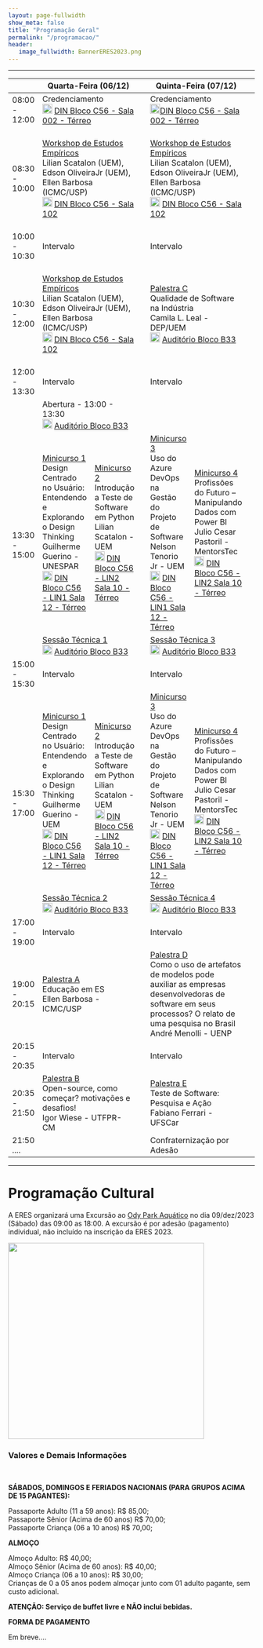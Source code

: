```yaml
---
layout: page-fullwidth
show_meta: false
title: "Programação Geral"
permalink: "/programacao/"
header:
   image_fullwidth: BannerERES2023.png
---
```

<hr>


<table>
<thead>
  <tr>
    <th></th>
    <th colspan="2">Quarta-Feira (06/12)</th>
    <th></th>
    <th colspan="2">Quinta-Feira (07/12)</th>
    <th></th>
    <th colspan="2">Sexta-Feira (08/12)</th>
  </tr>
</thead>
<tbody>
  <tr>
    <td>08:00 - 12:00</td>
    <td colspan="2">Credenciamento <br> <img src="https://eres-sbc-br.github.io/eres2023/images/pin.png" width="20"> <a href="https://goo.gl/maps/pwyfjqmMnxpAo2uz7">DIN Bloco C56 - Sala 002 - Térreo</a></td>
    <td></td>
    <td colspan="2">Credenciamento <br>	<img src="https://eres-sbc-br.github.io/eres2023/images/pin.png" width="20"><a href="https://goo.gl/maps/pwyfjqmMnxpAo2uz7">DIN Bloco C56 - Sala 002 - Térreo</a></td>
    <td></td>
    <td colspan="2">Credenciamento <br> <img src="https://eres-sbc-br.github.io/eres2023/images/pin.png" width="20"><a href="https://goo.gl/maps/pwyfjqmMnxpAo2uz7">DIN Bloco C56 - Sala 002 - Térreo</a></td>
  </tr>
  <tr>
    <td>08:30 - 10:00</td>
    <td colspan="2"><a href="https://eres-sbc-br.github.io/eres2023/workshop">Workshop de Estudos Empíricos</a> 	<br>Lilian Scatalon (UEM), Edson OliveiraJr (UEM), Ellen Barbosa (ICMC/USP) 	<br> 	<img src="https://eres-sbc-br.github.io/eres2023/images/pin.png" width="20"> <a href="https://goo.gl/maps/pwyfjqmMnxpAo2uz7">DIN Bloco C56 - Sala 102</a></td>
    <td></td>
    <td colspan="2"><a href="https://eres-sbc-br.github.io/eres2023/workshop">Workshop de Estudos Empíricos</a> 	<br>Lilian Scatalon (UEM), Edson OliveiraJr (UEM), Ellen Barbosa (ICMC/USP) 	<br> 	<img src="https://eres-sbc-br.github.io/eres2023/images/pin.png" width="20"> <a href="https://goo.gl/maps/pwyfjqmMnxpAo2uz7">DIN Bloco C56 - Sala 102</a> 	</td>
    <td></td>
    <td colspan="2"><a href="https://eres-sbc-br.github.io/eres2023/minicursos#minicurso_5">Minicurso 5</a><br>Inclusão de Aspectos de Transparência de Dados Pessoais em Projetos de Software<br>Marcelo Morandini (EACH-USP) / Thiago Adriano Coleti (UENP) <br> 	<img src="https://eres-sbc-br.github.io/eres2023/images/pin.png" width="20"> <a href="https://goo.gl/maps/pwyfjqmMnxpAo2uz7">DIN Bloco C56 - LIN1 Sala 12 - Térreo</a></td>
  </tr>
  <tr>
    <td>10:00 - 10:30</td>
    <td colspan="2">Intervalo</td>
    <td></td>
    <td colspan="2">Intervalo</td>
    <td></td>
    <td colspan="2">Intervalo</td>
  </tr>
  <tr>
    <td>10:30 - 12:00</td>
    <td colspan="2"><a href="https://eres-sbc-br.github.io/eres2023/workshop">Workshop de Estudos Empíricos</a> 	<br>Lilian Scatalon (UEM), Edson OliveiraJr (UEM), Ellen Barbosa (ICMC/USP) 	<br> 	<img src="https://eres-sbc-br.github.io/eres2023/images/pin.png" width="20"> <a href="https://goo.gl/maps/pwyfjqmMnxpAo2uz7">DIN Bloco C56 - Sala 102</a> 	</td>
    <td></td>
    <td colspan="2"><a href="https://eres-sbc-br.github.io/eres2023/palestras#palestra_c">Palestra C</a><br>Qualidade de Software na Indústria<br>Camila L. Leal - DEP/UEM 	<br> 	<img src="https://eres-sbc-br.github.io/eres2023/images/pin.png" width="20"> <a href="https://goo.gl/maps/J8tojLEbD75j1Fz5A">Auditório Bloco B33</a> 	</td>
    <td></td>
    <td colspan="2"><a href="https://eres-sbc-br.github.io/eres2023/minicursos#minicurso_5">Minicurso 5</a><br>Inclusão de Aspectos de Transparência de Dados Pessoais em Projetos de Software<br>Marcelo Morandini (EACH-USP) / Thiago Adriano Coleti (UENP) <br> 	<img src="https://eres-sbc-br.github.io/eres2023/images/pin.png" width="20"> <a href="https://goo.gl/maps/pwyfjqmMnxpAo2uz7">DIN Bloco C56 - LIN1 Sala 12 - Térreo</a></td>
  </tr>
  <tr>
    <td>12:00 - 13:30</td>
    <td colspan="2">Intervalo</td>
    <td></td>
    <td colspan="2">Intervalo</td>
    <td></td>
    <td colspan="2">Intervalo</td>
  </tr>
  <tr>
    <td></td>
    <td colspan="2">Abertura - 13:00 - 13:30
	<br> <img src="https://eres-sbc-br.github.io/eres2023/images/pin.png" width="20"> <a href="https://goo.gl/maps/J8tojLEbD75j1Fz5A">Auditório Bloco B33</a></td>
    <td></td>
    <td colspan="2"></td>
    <td></td>
    <td colspan="2"></td>
  </tr>
  <tr>
    <td rowspan="2">13:30 - 15:00</td>
    <td><a href="https://eres-sbc-br.github.io/eres2023/minicursos#minicurso_1">Minicurso 1</a><br>Design Centrado no Usuário: Entendendo e Explorando o Design Thinking<br>Guilherme Guerino - UNESPAR
	<br> <img src="https://eres-sbc-br.github.io/eres2023/images/pin.png" width="20"> <a href="https://goo.gl/maps/pwyfjqmMnxpAo2uz7">DIN Bloco C56 - LIN1 Sala 12 - Térreo</a></td>
    <td><a href="https://eres-sbc-br.github.io/eres2023/minicursos#minicurso_2">Minicurso 2</a><br>Introdução a Teste de Software em Python<br>Lilian Scatalon - UEM
	<br> <img src="https://eres-sbc-br.github.io/eres2023/images/pin.png" width="20"> <a href="https://goo.gl/maps/pwyfjqmMnxpAo2uz7">DIN Bloco C56 - LIN2 Sala 10 - Térreo</a></td>
    <td></td>
    <td><a href="https://eres-sbc-br.github.io/eres2023/minicursos#minicurso_3">Minicurso 3</a><br>Uso do Azure DevOps na Gestão do Projeto de Software<br>Nelson Tenorio Jr - UEM
	<br> <img src="https://eres-sbc-br.github.io/eres2023/images/pin.png" width="20"> <a href="https://goo.gl/maps/pwyfjqmMnxpAo2uz7">DIN Bloco C56 - LIN1 Sala 12 - Térreo</a></td>
    <td><a href="https://eres-sbc-br.github.io/eres2023/minicursos#minicurso_4">Minicurso 4</a><br>Profissões do Futuro – Manipulando Dados com Power BI<br>Julio Cesar Pastoril - MentorsTec
	<br> <img src="https://eres-sbc-br.github.io/eres2023/images/pin.png" width="20"> <a href="https://goo.gl/maps/pwyfjqmMnxpAo2uz7">DIN Bloco C56 - LIN2 Sala 10 - Térreo</a></td>
    <td></td>
    <td><a href="https://eres-sbc-br.github.io/eres2023/minicursos#minicurso_6">Minicurso 6</a><br>Identificação de Testes Instáveis<br>Marco A. Graciotto Silva /  Rafael Rampim Soratto - UTFPR-CM
	<br> <img src="https://eres-sbc-br.github.io/eres2023/images/pin.png" width="20"> <a href="https://goo.gl/maps/pwyfjqmMnxpAo2uz7">DIN Bloco C56 - LIN1 Sala 12 - Térreo</a></td>
    <td><a href="https://eres-sbc-br.github.io/eres2023/minicursos#minicurso_7">Minicurso 7</a><br></td>
  </tr>
  <tr>
    <td colspan="2"><a href="https://eres-sbc-br.github.io/eres2023/sessoes#sessao_1">Sessão Técnica 1</a>
	<br> <img src="https://eres-sbc-br.github.io/eres2023/images/pin.png" width="20"> <a href="https://goo.gl/maps/J8tojLEbD75j1Fz5A">Auditório Bloco B33</a></td>
    <td></td>
    <td colspan="2"><a href="https://eres-sbc-br.github.io/eres2023/sessoes#sessao_3">Sessão Técnica 3</a>
	<br> <img src="https://eres-sbc-br.github.io/eres2023/images/pin.png" width="20"> <a href="https://goo.gl/maps/J8tojLEbD75j1Fz5A">Auditório Bloco B33</a></td>
    <td></td>
    <td colspan="2"><a href="https://eres-sbc-br.github.io/eres2023/sessoes#sessao_5">Sessão Técnica 5</a>
	<br> <img src="https://eres-sbc-br.github.io/eres2023/images/pin.png" width="20"> <a href="https://goo.gl/maps/J8tojLEbD75j1Fz5A">Auditório Bloco B33</a></td>
  </tr>
  <tr>
    <td>15:00 - 15:30</td>
    <td>Intervalo</td>
    <td></td>
    <td></td>
    <td>Intervalo</td>
    <td></td>
    <td></td>
    <td>Intervalo</td>
    <td></td>
  </tr>
  <tr>
    <td rowspan="2">15:30 - 17:00</td>
    <td><a href="https://eres-sbc-br.github.io/eres2023/minicursos#minicurso_1">Minicurso 1</a><br>Design Centrado no Usuário: Entendendo e Explorando o Design Thinking<br>Guilherme Guerino - UEM
	<br> <img src="https://eres-sbc-br.github.io/eres2023/images/pin.png" width="20"> <a href="https://goo.gl/maps/pwyfjqmMnxpAo2uz7">DIN Bloco C56 - LIN1 Sala 12 - Térreo</a></td>
    <td><a href="https://eres-sbc-br.github.io/eres2023/minicursos#minicurso_2">Minicurso 2</a><br>Introdução a Teste de Software em Python<br>Lilian Scatalon - UEM<br> <img src="https://eres-sbc-br.github.io/eres2023/images/pin.png" width="20"> <a href="https://goo.gl/maps/pwyfjqmMnxpAo2uz7">DIN Bloco C56 - LIN2 Sala 10 - Térreo</a></td>
    <td></td>
    <td><a href="https://eres-sbc-br.github.io/eres2023/minicursos#minicurso_3">Minicurso 3</a><br>Uso do Azure DevOps na Gestão do Projeto de Software<br>Nelson Tenorio Jr - UEM<br> <img src="https://eres-sbc-br.github.io/eres2023/images/pin.png" width="20"> <a href="https://goo.gl/maps/pwyfjqmMnxpAo2uz7">DIN Bloco C56 - LIN1 Sala 12 - Térreo</a></td>
    <td><a href="https://eres-sbc-br.github.io/eres2023/minicursos#minicurso_4">Minicurso 4</a><br>Profissões do Futuro – Manipulando Dados com Power BI<br>Julio Cesar Pastoril - MentorsTec<br> <img src="https://eres-sbc-br.github.io/eres2023/images/pin.png" width="20"> <a href="https://goo.gl/maps/pwyfjqmMnxpAo2uz7">DIN Bloco C56 - LIN2 Sala 10 - Térreo</a></td>
    <td></td>
    <td><a href="https://eres-sbc-br.github.io/eres2023/minicursos#minicurso_6">Minicurso 6</a><br>Identificação de Testes Instáveis<br>Marco A. Graciotto Silva /  Rafael Rampim Soratto - UTFPR-CM<br> <img src="https://eres-sbc-br.github.io/eres2023/images/pin.png" width="20"> <a href="https://goo.gl/maps/pwyfjqmMnxpAo2uz7">DIN Bloco C56 - LIN1 Sala 12 - Térreo</a></td>
    <td><a href="https://eres-sbc-br.github.io/eres2023/minicursos#minicurso_7">Minicurso 7</a><br></td>
  </tr>
  <tr>
    <td colspan="2"><a href="https://eres-sbc-br.github.io/eres2023/sessoes#sessao_2">Sessão Técnica 2</a>
	<br> <img src="https://eres-sbc-br.github.io/eres2023/images/pin.png" width="20"> <a href="https://goo.gl/maps/J8tojLEbD75j1Fz5A">Auditório Bloco B33</a></td>
    <td></td>
    <td colspan="2"><a href="https://eres-sbc-br.github.io/eres2023/sessoes#sessao_4">Sessão Técnica 4</a>
	<br> <img src="https://eres-sbc-br.github.io/eres2023/images/pin.png" width="20"> <a href="https://goo.gl/maps/J8tojLEbD75j1Fz5A">Auditório Bloco B33</a></td>
    <td></td>
    <td colspan="2"><a href="https://eres-sbc-br.github.io/eres2023/sessoes#sessao_6">Sessão Técnica 6</a>
	<br> <img src="https://eres-sbc-br.github.io/eres2023/images/pin.png" width="20"> <a href="https://goo.gl/maps/J8tojLEbD75j1Fz5A">Auditório Bloco B33</a></td>
  </tr>
  <tr>
    <td>17:00 - 19:00</td>
    <td colspan="2">Intervalo</td>
    <td></td>
    <td colspan="2">Intervalo</td>
    <td></td>
    <td colspan="2">Intervalo</td>
  </tr>
  <tr>
    <td>19:00 - 20:15</td>
    <td colspan="2"><a href="https://eres-sbc-br.github.io/eres2023/palestras#palestra_a">Palestra A</a><br>Educação em ES<br>Ellen Barbosa - ICMC/USP</td>
    <td></td>
    <td colspan="2"><a href="https://eres-sbc-br.github.io/eres2023/palestras#palestra_d">Palestra D</a><br>Como o uso de artefatos de modelos pode auxiliar as empresas desenvolvedoras de software em seus processos? O relato de uma pesquisa no Brasil<br>André Menolli - UENP</td>
    <td></td>
    <td colspan="2"><a href="https://eres-sbc-br.github.io/eres2023/palestras#palestra_f">Palestra F</a><br>O Uso de Técnicas de Especificação de Requisitos na Indústria<br>Edna Dias Canedo - UnB</td>
  </tr>
  <tr>
    <td>20:15 - 20:35</td>
    <td colspan="2">Intervalo</td>
    <td></td>
    <td colspan="2">Intervalo</td>
    <td></td>
    <td colspan="2">Intervalo</td>
  </tr>
  <tr>
    <td>20:35 - 21:50</td>
    <td colspan="2"><a href="https://eres-sbc-br.github.io/eres2023/palestras#palestra_b">Palestra B</a><br>Open-source, como começar? motivações e desafios!<br>Igor Wiese - UTFPR-CM</td>
    <td></td>
    <td colspan="2"><a href="https://eres-sbc-br.github.io/eres2023/palestras#palestra_e">Palestra E</a><br>Teste de Software: Pesquisa e Ação<br>Fabiano Ferrari - UFSCar</td>
    <td></td>
    <td colspan="2"><a href="https://eres-sbc-br.github.io/eres2023/palestras#palestra_g">Palestra G</a><br>Desenvolvimento e Certificação de Software Aeronáutico<br>Catarina Xavier - Embraer</td>
  </tr>
  <tr>
    <td>21:50 ....</td>
    <td></td>
    <td></td>
    <td></td>
    <td colspan="2">Confraternização por Adesão</td>
    <td></td>
    <td colspan="2">Encerramento e Premiações</td>
  </tr>
</tbody>
</table>

<hr>

<h1>Programação Cultural</h1>

<p>A ERES organizará uma Excursão ao <a href="https://odypark.com.br/" target="_blank">Ody Park Aquático</a> no dia 09/dez/2023 (Sábado) das 09:00 as 18:00. A excursão é por adesão (pagamento) individual, não incluído na inscrição da ERES 2023.</p> 


<img src="https://eres-sbc-br.github.io/eres2023/images/ody.png" alt="" style="height: 400px"><br>

<h3>Valores e Demais Informações</h3>

<br>

<strong>SÁBADOS, DOMINGOS E FERIADOS NACIONAIS (PARA GRUPOS ACIMA DE 15 PAGANTES):</strong>

Passaporte Adulto (11 a 59 anos): R$ 85,00;<br>
Passaporte Sênior (Acima de 60 anos) R$ 70,00;<br>
Passaporte Criança (06 a 10 anos) R$ 70,00;<br>

<strong>ALMOÇO</strong>

Almoço Adulto: R$ 40,00;<br>
Almoço Sênior (Acima de 60 anos): R$ 40,00;<br>
Almoço Criança (06 a 10 anos): R$ 30,00;<br>
Crianças de 0 a 05 anos podem almoçar junto com 01 adulto pagante, sem custo adicional.<br>

<strong>ATENÇÃO: Serviço de buffet livre e NÃO inclui bebidas.</strong>

<strong>FORMA DE PAGAMENTO</strong> 

Em breve....



